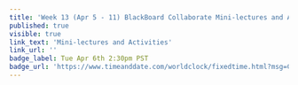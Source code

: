 ```yaml
---
title: 'Week 13 (Apr 5 - 11) BlackBoard Collaborate Mini-lectures and Activities'
published: true
visible: true
link_text: 'Mini-lectures and Activities'
link_url: ''
badge_label: Tue Apr 6th 2:30pm PST
badge_url: 'https://www.timeanddate.com/worldclock/fixedtime.html?msg=CMPT-363+Review+and+Discussion&iso=20210406T1430&p1=256&am=50'
---
```

